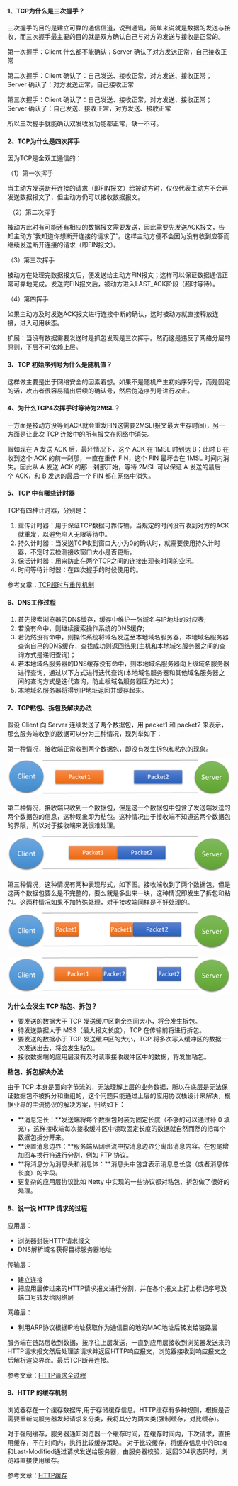 #### 1、TCP为什么是三次握手？

三次握手的目的是建立可靠的通信信道，说到通讯，简单来说就是数据的发送与接收，而三次握手最主要的目的就是双方确认自己与对方的发送与接收是正常的。

第一次握手：Client 什么都不能确认；Server 确认了对方发送正常，自己接收正常

第二次握手：Client 确认了：自己发送、接收正常，对方发送、接收正常；Server 确认了：对方发送正常，自己接收正常

第三次握手：Client 确认了：自己发送、接收正常，对方发送、接收正常；Server 确认了：自己发送、接收正常，对方发送、接收正常

所以三次握手就能确认双发收发功能都正常，缺一不可。



#### 2、TCP为什么是四次挥手

因为TCP是全双工通信的：

   （1）第一次挥手

​     当主动方发送断开连接的请求（即FIN报文）给被动方时，仅仅代表主动方不会再发送数据报文了，但主动方仍可以接收数据报文。

​    （2）第二次挥手

​     被动方此时有可能还有相应的数据报文需要发送，因此需要先发送ACK报文，告知主动方“我知道你想断开连接的请求了”。这样主动方便不会因为没有收到应答而继续发送断开连接的请求（即FIN报文）。

   （3）第三次挥手

​    被动方在处理完数据报文后，便发送给主动方FIN报文；这样可以保证数据通信正常可靠地完成。发送完FIN报文后，被动方进入LAST_ACK阶段（超时等待）。

   （4）第四挥手

​    如果主动方及时发送ACK报文进行连接中断的确认，这时被动方就直接释放连接，进入可用状态。

扩展：当没有数据需要发送时是抓包发现是三次挥手。然而这是违反了网络分层的原则，下层不可依赖上层。



#### 3、TCP 初始序列号为什么是随机值？

这样做主要是出于网络安全的因素着想。如果不是随机产生初始序列号，而是固定的话，攻击者很容易猜出后续的确认号，然后伪造序列号进行攻击。



#### 4、为什么TCP4次挥手时等待为2MSL？

一方面是被动方没等到ACK就会重发FIN这需要2MSL(报文最大生存时间)，另一方面是让此次 TCP 连接中的所有报文在网络中消失。

假如现在 A 发送 ACK 后，最坏情况下，这个 ACK 在 1MSL 时到达 B；此时 B 在收到这个 ACK 的前一刹那，一直在重传 FIN，这个 FIN 最坏会在 1MSL 时间内消失。因此从 A 发送 ACK 的那一刹那开始，等待 2MSL 可以保证 A 发送的最后一个 ACK，和 B 发送的最后一个 FIN 都在网络中消失。



#### 5、TCP 中有哪些计时器

TCP有四种计时器，分别是：

1. 重传计时器：用于保证TCP数据可靠传输，当规定的时间没有收到对方的ACK就重发，以避免陷入无限等待中。
2. 持久计时器：当发送TCP收到窗口大小为0的确认时，就需要使用持久计时器，不定时去检测接收窗口大小是否更新。
3. 保活计时器：用来防止在两个TCP之间的连接出现长时间的空闲。
4. 时间等待计时器：在四次握手的时候使用的。

参考文章：[TCP超时与重传机制](https://www.cnblogs.com/duan2/p/9180861.html)



#### 6、DNS工作过程

1. 首先搜索浏览器的DNS缓存，缓存中维护一张域名与IP地址的对应表;
2. 若没有命中，则继续搜索操作系统的DNS缓存;
3. 若仍然没有命中，则操作系统将域名发送至本地域名服务器，本地域名服务器查询自己的DNS缓存，查找成功则返回结果(主机和本地域名服务器之间的查询方式是递归查询)；
4. 若本地域名服务器的DNS缓存没有命中，则本地域名服务器向上级域名服务器进行查询，通过以下方式进行迭代查询(本地域名服务器和其他域名服务器之间的查询方式是迭代查询，防止根域名服务器压力过大)；
5. 本地域名服务器将得到IP地址返回并缓存起来。



#### 7、TCP粘包、拆包及解决办法

假设 Client 向 Server 连续发送了两个数据包，用 packet1 和 packet2 来表示，那么服务端收到的数据可以分为三种情况，现列举如下：

第一种情况，接收端正常收到两个数据包，即没有发生拆包和粘包的现象。

![img](pics\v2-1f03c5a6c04279d9c318ef48348dc32d_720w.png)

第二种情况，接收端只收到一个数据包，但是这一个数据包中包含了发送端发送的两个数据包的信息，这种现象即为粘包。这种情况由于接收端不知道这两个数据包的界限，所以对于接收端来说很难处理。

![img](pics\v2-e090a51ff37d6dfd1de747c70288222a_720w.png)

第三种情况，这种情况有两种表现形式，如下图。接收端收到了两个数据包，但是这两个数据包要么是不完整的，要么就是多出来一块，这种情况即发生了拆包和粘包。这两种情况如果不加特殊处理，对于接收端同样是不好处理的。

![img](pics\v2-6163805a4cbd6be0581cca82cd5ac8f5_720w.png)

![img](pics\v2-ca1d6c986cec845951dd0811f5888021_720w.png)

**为什么会发生 TCP 粘包、拆包？**

- 要发送的数据大于 TCP 发送缓冲区剩余空间大小，将会发生拆包。
- 待发送数据大于 MSS（最大报文长度），TCP 在传输前将进行拆包。
- 要发送的数据小于 TCP 发送缓冲区的大小，TCP 将多次写入缓冲区的数据一次发送出去，将会发生粘包。
- 接收数据端的应用层没有及时读取接收缓冲区中的数据，将发生粘包。

**粘包、拆包解决办法**

由于 TCP 本身是面向字节流的，无法理解上层的业务数据，所以在底层是无法保证数据包不被拆分和重组的，这个问题只能通过上层的应用协议栈设计来解决，根据业界的主流协议的解决方案，归纳如下：

- **消息定长：**发送端将每个数据包封装为固定长度（不够的可以通过补 0 填充），这样接收端每次接收缓冲区中读取固定长度的数据就自然而然的把每个数据包拆分开来。
- **设置消息边界：**服务端从网络流中按消息边界分离出消息内容。在包尾增加回车换行符进行分割，例如 FTP 协议。
- **将消息分为消息头和消息体：**消息头中包含表示消息总长度（或者消息体长度）的字段。
- 更复杂的应用层协议比如 Netty 中实现的一些协议都对粘包、拆包做了很好的处理。



#### 8、说一说 HTTP 请求的过程

应用层：

- 浏览器封装HTTP请求报文
- DNS解析域名获得目标服务器地址

传输层：

- 建立连接
- 把应用层传过来的HTTP请求报文进行分割，并在各个报文上打上标记序号及端口号转发给网络层

网络层：

- 利用ARP协议根据IP地址获取作为通信目的地的MAC地址后转发给链路层


服务端在链路层收到数据，按序往上层发送，一直到应用层接收到浏览器发送来的HTTP请求报文然后处理该请求并返回HTTP响应报文，浏览器接收到响应报文之后解析渲染界面。最后TCP断开连接。

参考文章：[HTTP请求全过程](https://flying-veal.notion.site/04d85d0ae78f459aa9e92564ed7e7b26?v=1dcd3291193f4cb595c5cd7ef46b1341&p=8e300601270d4542a6f5a2077c91b9c8)



#### 9、HTTP 的缓存机制

浏览器存在一个缓存数据库,用于存储缓存信息。HTTP缓存有多种规则，根据是否需要重新向服务器发起请求来分类，我将其分为两大类(强制缓存，对比缓存)。

对于强制缓存，服务器通知浏览器一个缓存时间，在缓存时间内，下次请求，直接用缓存，不在时间内，执行比较缓存策略。
对于比较缓存，将缓存信息中的Etag和Last-Modified通过请求发送给服务器，由服务器校验，返回304状态码时，浏览器直接使用缓存。

参考文章：[HTTP缓存](https://www.cnblogs.com/chenqf/p/6386163.html)







